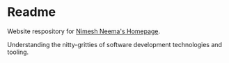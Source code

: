 # Readme

Website respository for [Nimesh Neema's Homepage](https://nimeshneema.com).

Understanding the nitty-gritties of software development technologies and tooling.
